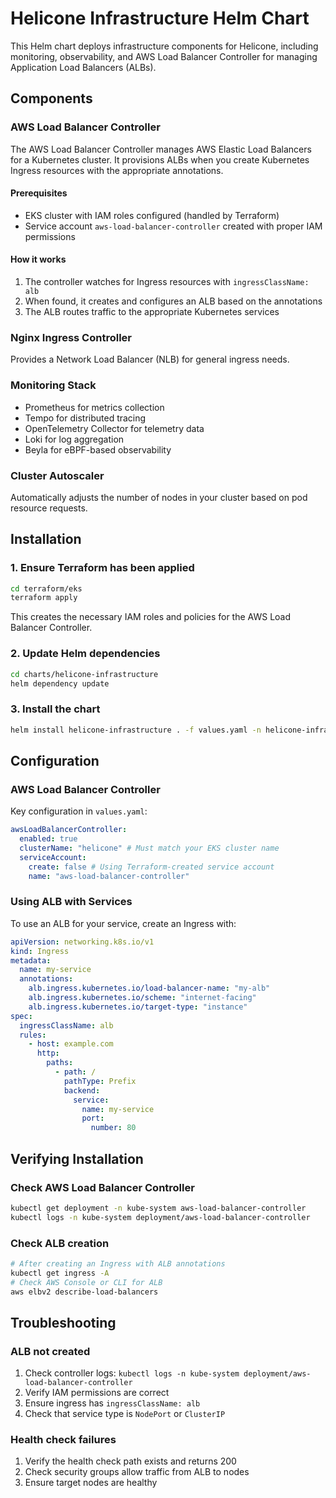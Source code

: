 # Helicone Infrastructure Helm Chart

This Helm chart deploys infrastructure components for Helicone, including monitoring, observability, and AWS Load Balancer Controller for managing Application Load Balancers (ALBs).

## Components

### AWS Load Balancer Controller

The AWS Load Balancer Controller manages AWS Elastic Load Balancers for a Kubernetes cluster. It provisions ALBs when you create Kubernetes Ingress resources with the appropriate annotations.

#### Prerequisites

- EKS cluster with IAM roles configured (handled by Terraform)
- Service account `aws-load-balancer-controller` created with proper IAM permissions

#### How it works

1. The controller watches for Ingress resources with `ingressClassName: alb`
2. When found, it creates and configures an ALB based on the annotations
3. The ALB routes traffic to the appropriate Kubernetes services

### Nginx Ingress Controller

Provides a Network Load Balancer (NLB) for general ingress needs.

### Monitoring Stack

- Prometheus for metrics collection
- Tempo for distributed tracing
- OpenTelemetry Collector for telemetry data
- Loki for log aggregation
- Beyla for eBPF-based observability

### Cluster Autoscaler

Automatically adjusts the number of nodes in your cluster based on pod resource requests.

## Installation

### 1. Ensure Terraform has been applied

```bash
cd terraform/eks
terraform apply
```

This creates the necessary IAM roles and policies for the AWS Load Balancer Controller.

### 2. Update Helm dependencies

```bash
cd charts/helicone-infrastructure
helm dependency update
```

### 3. Install the chart

```bash
helm install helicone-infrastructure . -f values.yaml -n helicone-infrastructure --create-namespace
```

## Configuration

### AWS Load Balancer Controller

Key configuration in `values.yaml`:

```yaml
awsLoadBalancerController:
  enabled: true
  clusterName: "helicone" # Must match your EKS cluster name
  serviceAccount:
    create: false # Using Terraform-created service account
    name: "aws-load-balancer-controller"
```

### Using ALB with Services

To use an ALB for your service, create an Ingress with:

```yaml
apiVersion: networking.k8s.io/v1
kind: Ingress
metadata:
  name: my-service
  annotations:
    alb.ingress.kubernetes.io/load-balancer-name: "my-alb"
    alb.ingress.kubernetes.io/scheme: "internet-facing"
    alb.ingress.kubernetes.io/target-type: "instance"
spec:
  ingressClassName: alb
  rules:
    - host: example.com
      http:
        paths:
          - path: /
            pathType: Prefix
            backend:
              service:
                name: my-service
                port:
                  number: 80
```

## Verifying Installation

### Check AWS Load Balancer Controller

```bash
kubectl get deployment -n kube-system aws-load-balancer-controller
kubectl logs -n kube-system deployment/aws-load-balancer-controller
```

### Check ALB creation

```bash
# After creating an Ingress with ALB annotations
kubectl get ingress -A
# Check AWS Console or CLI for ALB
aws elbv2 describe-load-balancers
```

## Troubleshooting

### ALB not created

1. Check controller logs: `kubectl logs -n kube-system deployment/aws-load-balancer-controller`
2. Verify IAM permissions are correct
3. Ensure ingress has `ingressClassName: alb`
4. Check that service type is `NodePort` or `ClusterIP`

### Health check failures

1. Verify the health check path exists and returns 200
2. Check security groups allow traffic from ALB to nodes
3. Ensure target nodes are healthy
